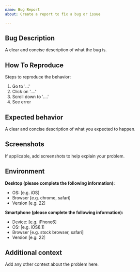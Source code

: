 ```yaml
---
name: Bug Report
about: Create a report to fix a bug or issue

---
```


## Bug Description

A clear and concise description of what the bug is.


## How To Reproduce

Steps to reproduce the behavior:
1. Go to '...'
2. Click on '....'
3. Scroll down to '....'
4. See error


## Expected behavior

A clear and concise description of what you expected to happen.

## Screenshots

If applicable, add screenshots to help explain your problem.


## Environment

**Desktop (please complete the following information):**
 - OS: [e.g. iOS]
 - Browser [e.g. chrome, safari]
 - Version [e.g. 22]

**Smartphone (please complete the following information):**
 - Device: [e.g. iPhone6]
 - OS: [e.g. iOS8.1]
 - Browser [e.g. stock browser, safari]
 - Version [e.g. 22]


## Additional context

Add any other context about the problem here.
